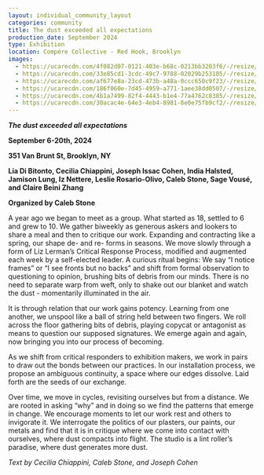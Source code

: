 ```yaml
---
layout: individual_community_layout
categories: community
title: The dust exceeded all expectations
production_date: September 2024
type: Exhibition
location: Compére Collective - Red Hook, Brooklyn
images:
  - https://ucarecdn.com/4f082d07-0121-403e-b68c-0213bb3203f6/-/resize/2400/-/quality/lightest/-/format/auto/
  - https://ucarecdn.com/33e85cd1-3cdc-49c7-9788-02029b253105/-/resize/2400/-/quality/lightest/-/format/auto/
  - https://ucarecdn.com/af677e8a-23cd-473b-a48a-0ccc650c9f23/-/resize/2400/-/quality/lightest/-/format/auto/
  - https://ucarecdn.com/186f060e-7d45-4959-a771-1aee38dd0507/-/resize/2400/-/quality/lightest/-/format/auto/
  - https://ucarecdn.com/4b1a7499-82f4-4443-b1e4-77a4762c8385/-/resize/2400/-/quality/lightest/-/format/auto/
  - https://ucarecdn.com/30acac4e-64e3-4eb4-8981-8e0e75fb9cf2/-/resize/2400/-/quality/lightest/-/format/auto/
---
```

***The dust exceeded all expectations***

**September 6-20th, 2024**

**351 Van Brunt St, Brooklyn, NY**

**Lia Di Bitonto, Cecilia Chiappini, Joseph Issac Cohen, India Halsted, Jamison Lung, Iz Nettere, Leslie Rosario-Olivo, Caleb Stone, Sage Vousé, and Claire Beini Zhang**

**Organized by Caleb Stone**

A year ago we began to meet as a group. What started as 18, settled to 6 and grew to 10. We gather biweekly as generous askers and lookers to share a meal and then to critique our work. Expanding and contracting like a spring, our shape de- and re- forms in seasons. We move slowly through a form of Liz Lerman’s Critical Response Process, modified and augmented each week by a self-elected leader. A curious ritual begins: We say “I notice frames” or “I see fronts but no backs” and shift from formal observation to questioning to opinion, brushing bits of debris from our minds. There is no need to separate warp from weft, only to shake out our blanket and watch the dust - momentarily illuminated in the air.

It is through relation that our work gains potency. Learning from one another, we unspool like a ball of string held between two fingers. We roll across the floor gathering bits of debris, playing copycat or antagonist as means to question our supposed signatures. We emerge again and again, now bringing you into our process of becoming.

As we shift from critical responders to exhibition makers, we work in pairs to draw out the bonds between our practices. In our installation process, we propose an ambiguous continuity, a space where our edges dissolve. Laid forth are the seeds of our exchange.

Over time, we move in cycles, revisiting ourselves but from a distance. We are rooted in asking “why” and in doing so we find the patterns that emerge in change. We encourage moments to let our work rest and others to invigorate it. We interrogate the politics of our plasters, our paints, our metals and find that it is in critique where we come into contact with ourselves, where dust compacts into flight. The studio is a lint roller’s paradise, where dust generates more dust.

*Text by Cecilia Chiappini, Caleb Stone, and Joseph Cohen*
